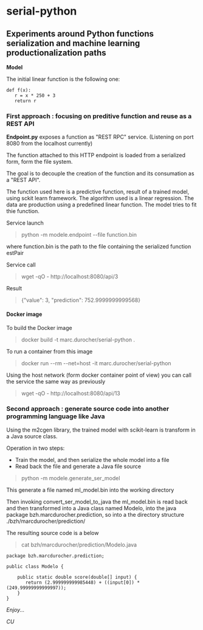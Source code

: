 # serial-python

## Experiments around Python functions serialization and machine learning productionalization paths

**Model**

The initial linear function is the following one:  
>
    def f(x):
       r = x * 250 + 3
       return r


### First approach : focusing on preditive function and reuse as a REST API
__Endpoint.py__ exposes a function as "REST RPC" service.
(Listening on port 8080 from the localhost currently)

The function attached to this HTTP endpoint is loaded from a serialized form, form the file system.

The goal is to decouple the creation of the function and its consumation as a "REST API".

The function used here is a predictive function, result of a trained model, using sckit learn framework. 
The algorithm used is a linear regression. The data are production using a predefined linear function.
The model tries to fit thie function.

Service launch
> python -m modele.endpoint --file function.bin

where function.bin is the path to the file containing the serialized function estPair

Service call
> wget -qO - http://localhost:8080/api/3

Result
> {"value": 3, "prediction": 752.9999999999568}
 
 #### Docker image
 
 To build the Docker image
 
 > docker build -t marc.durocher/serial-python .
 
 To run a container from this image
 
 > docker run --rm --net=host -it marc.durocher/serial-python
 
 Using the host network (form docker container point of view) you can call the service the same way as previously
 > wget -qO - http://localhost:8080/api/13
 
 
 ### Second approach : generate source code into another programming language like Java
 
 Using the m2cgen library, the trained model with scikit-learn is transform in a Java source class.
 
 Operation in two steps:
 * Train the model, and then serialize the whole model into a file
 * Read back the file and generate a Java file source
 
 
 > python -m modele.generate_ser_model

This generate a file named ml_model.bin into the working directory

Then invoking convert_ser_model_to_java the ml_model.bin is read back and then transformed into a 
Java class named Modelo, into the java package bzh.marcdurocher.prediction, so into a the directory
structure ./bzh/marcdurocher/prediction/

The resulting source code is a below

> cat bzh/marcdurocher/prediction/Modelo.java
 
```
package bzh.marcdurocher.prediction;
 
public class Modelo {

    public static double score(double[] input) {
       return (2.999999999985448) + ((input[0]) * (249.99999999999997));
    }
}
```
 
 _Enjoy..._
 
 _CU_
